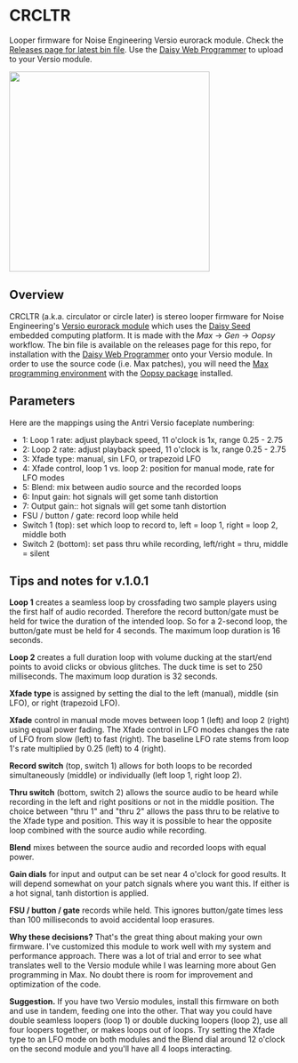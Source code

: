 # CRCLTR

Looper firmware for Noise Engineering Versio eurorack module. Check the <a href="https://github.com/s3g/crcltr/releases">Releases page for latest bin file</a>.  Use the <a href="https://electro-smith.github.io/Programmer/">Daisy Web Programmer</a> to upload to your Versio module.

<img src="https://github.com/s3g/crcltr/assets/2341558/8543cadd-4c53-4c67-aff7-c281ff58f9c5" width="360">

**Overview**
------------

CRCLTR (a.k.a. circulator or circle later) is stereo looper firmware for Noise Engineering's <a href="https://noiseengineering.us/pages/world-of-versio">Versio eurorack module</a> which uses the <a href="https://electro-smith.com/">Daisy Seed</a> embedded computing platform. It is made with the *Max* &rarr; *Gen* &rarr; *Oopsy* workflow.  The bin file is available on the releases page for this repo, for installation with the <a href="https://electro-smith.github.io/Programmer/">Daisy Web Programmer</a> onto your Versio module.  In order to use the source code (i.e. Max patches), you will need the <a href="https://cycling74.com">Max programming environment</a> with the <a href="https://github.com/electro-smith/oopsy">Oopsy package</a> installed.  



**Parameters**
--------------

Here are the mappings using the Antri Versio faceplate numbering:

* 1: Loop 1 rate: adjust playback speed, 11 o'clock is 1x, range 0.25 - 2.75
* 2: Loop 2 rate: adjust playback speed, 11 o'clock is 1x, range 0.25 - 2.75
* 3: Xfade type: manual, sin LFO, or trapezoid LFO
* 4: Xfade control, loop 1 vs. loop 2: position for manual mode, rate for LFO modes 
* 5: Blend: mix between audio source and the recorded loops
* 6: Input gain: hot signals will get some tanh distortion
* 7: Output gain:: hot signals will get some tanh distortion
* FSU / button / gate: record loop while held 
* Switch 1 (top): set which loop to record to, left = loop 1, right = loop 2, middle both
* Switch 2 (bottom): set pass thru while recording, left/right = thru, middle = silent


**Tips and notes for v.1.0.1**
------------------------------

**Loop 1** creates a seamless loop by crossfading two sample players using the first half of audio recorded.  Therefore the record button/gate must be held for twice the duration of the intended loop.  So for a 2-second loop, the button/gate must be held for 4 seconds.  The maximum loop duration is 16 seconds.

**Loop 2** creates a full duration loop with volume ducking at the start/end points to avoid clicks or obvious glitches.  The duck time is set to 250 milliseconds.  The maximum loop duration is 32 seconds.

**Xfade type** is assigned by setting the dial to the left (manual), middle (sin LFO), or right (trapezoid LFO).

**Xfade** control in manual mode moves between loop 1 (left) and loop 2 (right) using equal power fading.  The Xfade control in LFO modes changes the rate of LFO from slow (left) to fast (right).  The baseline LFO rate stems from loop 1's rate multiplied by 0.25 (left) to 4 (right).

**Record switch** (top, switch 1) allows for both loops to be recorded simultaneously (middle) or individually (left loop 1, right loop 2).

**Thru switch** (bottom, switch 2) allows the source audio to be heard while recording in the left and right positions or not in the middle position.  The choice between "thru 1" and "thru 2" allows the pass thru to be relative to the Xfade type and position.  This way it is possible to hear the opposite loop combined with the source audio while recording.  

**Blend** mixes between the source audio and recorded loops with equal power.

**Gain dials** for input and output can be set near 4 o'clock for good results. It will depend somewhat on your patch signals where you want this.  If either is a hot signal, tanh distortion is applied.  

**FSU / button / gate** records while held.  This ignores button/gate times less than 100 milliseconds to avoid accidental loop erasures. 

**Why these decisions?** That's the great thing about making your own firmware. I've customized this module to work well with my system and performance approach.  There was a lot of trial and error to see what translates well to the Versio module while I was learning more about Gen programming in Max. No doubt there is room for improvement and optimization of the code.  

**Suggestion.** If you have two Versio modules, install this firmware on both and use in tandem, feeding one into the other.  That way you could have double seamless loopers (loop 1) or double ducking loopers (loop 2), use all four loopers together, or makes loops out of loops. Try setting the Xfade type to an LFO mode on both modules and the Blend dial around 12 o'clock on the second module and you'll have all 4 loops interacting. 






